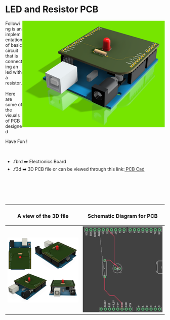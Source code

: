 <h1>LED and Resistor PCB</h1>

<div>
   <img width=450 align=right src="https://github.com/Electroversity/Electroverse/blob/main/PCB%20Designs/04-Led%20and%20Resistor/img1.png"/>
   <p>Following is an implementation of basic circuit that is connecting an led with a resistor.<br><br>Here are some of the visuals of PCB designed<br>
        
   Have Fun !
  </p>
<br>

   - .fbrd ➡️ Electronics Board
   - .f3d  ➡️ 3D PCB file or can be viewed through this link:<a href="https://a360.co/3HgGbhj"> PCB Cad</a>
   
   
<br> <br> <br>  <br>   
<div align=center>
   
| <h3>A view of the 3D file</h2> | <h3>Schematic Diagram for PCB</h3> |      
| --- | --- |
| <img width=500 align=center src="https://github.com/Electroversity/Electroverse/blob/main/PCB%20Designs/04-Led%20and%20Resistor/img2.png"/><br><img width=500 align=center src="https://github.com/Electroversity/Electroverse/blob/main/PCB%20Designs/04-Led%20and%20Resistor/img3.png"/> |    <img width="500" src="https://github.com/Electroversity/Electroverse/blob/main/PCB%20Designs/04-Led%20and%20Resistor/pcb.png"> | 
 
</div>

 
